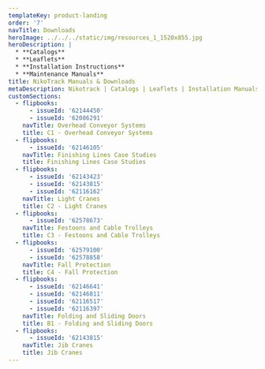 ```yaml
---
templateKey: product-landing
order: '7'
navTitle: Downloads
heroImage: ../../../static/img/resources_1_1520x855.jpg
heroDescription: |
  * **Catalogs**
  * **Leaflets**
  * **Installation Instructions**
  * **Maintenance Manuals**
title: NikoTrack Manuals & Downloads
metaDescription: Nikotrack | Catalogs | Leaflets | Installation Manuals for Overhead Conveyors | Light Cranes | Fall Arrest Protection | Heavy Duty Sliding Doors
customSections:
  - flipbooks:
      - issueId: '62144450'
      - issueId: '62086291'
    navTitle: Overhead Conveyor Systems
    title: C1 - Overhead Conveyor Systems
  - flipbooks:
      - issueId: '62146105'
    navTitle: Finishing Lines Case Studies
    title: Finishing Lines Case Studies
  - flipbooks:
      - issueId: '62143423'
      - issueId: '62143815'
      - issueId: '62116162'
    navTitle: Light Cranes
    title: C2 - Light Cranes
  - flipbooks:
      - issueId: '62578673'
    navTitle: Festoons and Cable Trolleys
    title: C3 - Festoons and Cable Trolleys
  - flipbooks:
      - issueId: '62579100'
      - issueId: '62578858'
    navTitle: Fall Protection
    title: C4 - Fall Protection
  - flipbooks:
      - issueId: '62146641'
      - issueId: '62146811'
      - issueId: '62116517'
      - issueId: '62116397'
    navTitle: Folding and Sliding Doors
    title: B1 - Folding and Sliding Doors
  - flipbooks:
      - issueId: '62143815'
    navTitle: Jib Cranes
    title: Jib Cranes
---
```

